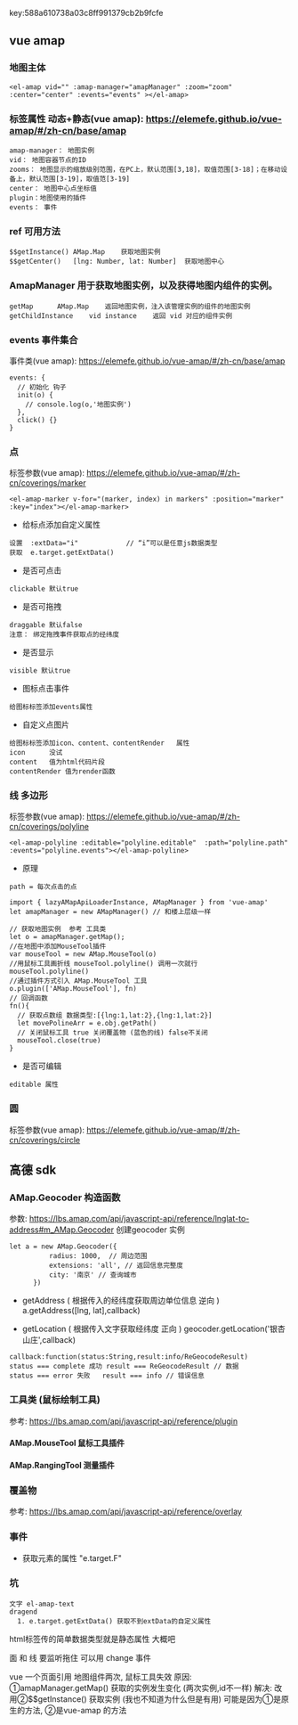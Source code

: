 ﻿key:588a610738a03c8ff991379cb2b9fcfe

## vue amap
### 地图主体
```
<el-amap vid="" :amap-manager="amapManager" :zoom="zoom" :center="center" :events="events" ></el-amap>
```
### 标签属性 动态+静态(vue amap): https://elemefe.github.io/vue-amap/#/zh-cn/base/amap
```
amap-manager： 地图实例
vid： 地图容器节点的ID
zooms： 地图显示的缩放级别范围，在PC上，默认范围[3,18]，取值范围[3-18]；在移动设备上，默认范围[3-19]，取值范[3-19]
center： 地图中心点坐标值
plugin：地图使用的插件
events： 事件
```

### ref 可用方法
```
$$getInstance()	AMap.Map	获取地图实例
$$getCenter()	[lng: Number, lat: Number]	获取地图中心
```

### AmapManager 用于获取地图实例，以及获得地图内组件的实例。
```
getMap		AMap.Map	返回地图实例，注入该管理实例的组件的地图实例
getChildInstance	vid	instance	返回 vid 对应的组件实例
```

### events 事件集合
事件类(vue amap): https://elemefe.github.io/vue-amap/#/zh-cn/base/amap
```
events: {
  // 初始化 钩子
  init(o) {
    // console.log(o,'地图实例')
  },
  click() {}
}
```

### 点
标签参数(vue amap): https://elemefe.github.io/vue-amap/#/zh-cn/coverings/marker
```
<el-amap-marker v-for="(marker, index) in markers" :position="marker" :key="index"></el-amap-marker>
```
- 给标点添加自定义属性
```
设置  :extData="i"            // “i”可以是任意js数据类型
获取  e.target.getExtData()
```
- 是否可点击
```
clickable 默认true
```
- 是否可拖拽
```
draggable 默认false
注意： 绑定拖拽事件获取点的经纬度
```
- 是否显示
```
visible 默认true
```

- 图标点击事件
```
给图标标签添加events属性
```

- 自定义点图片
```
给图标标签添加icon、content、contentRender	属性
icon      没试
content   值为html代码片段
contentRender 值为render函数
```

### 线 多边形
标签参数(vue amap): https://elemefe.github.io/vue-amap/#/zh-cn/coverings/polyline
```
<el-amap-polyline :editable="polyline.editable"  :path="polyline.path" :events="polyline.events"></el-amap-polyline>
```
- 原理
```
path = 每次点击的点

import { lazyAMapApiLoaderInstance, AMapManager } from 'vue-amap'
let amapManager = new AMapManager() // 和楼上层级一样

// 获取地图实例  参考 工具类
let o = amapManager.getMap();
//在地图中添加MouseTool插件
var mouseTool = new AMap.MouseTool(o)
//用鼠标工具画折线 mouseTool.polyline() 调用一次就行
mouseTool.polyline()
//通过插件方式引入 AMap.MouseTool 工具
o.plugin(['AMap.MouseTool'], fn)
// 回调函数
fn(){
  // 获取点数组 数据类型:[{lng:1,lat:2},{lng:1,lat:2}]
  let movePolineArr = e.obj.getPath()
  // 关闭鼠标工具 true 关闭覆盖物 (蓝色的线) false不关闭
  mouseTool.close(true)
}
```
- 是否可编辑
```
editable 属性
```

### 圆
标签参数(vue amap): https://elemefe.github.io/vue-amap/#/zh-cn/coverings/circle


## 高德 sdk
### AMap.Geocoder 构造函数
参数: https://lbs.amap.com/api/javascript-api/reference/lnglat-to-address#m_AMap.Geocoder
创建geocoder 实例
```
let a = new AMap.Geocoder({
          radius: 1000,  // 周边范围
          extensions: 'all', // 返回信息完整度
          city: '南京' // 查询城市
      })
```

- getAddress ( 根据传入的经纬度获取周边单位信息 逆向 )
a.getAddress([lng, lat],callback)

- getLocation ( 根据传入文字获取经纬度 正向 )
geocoder.getLocation('银杏山庄',callback)

```
callback:function(status:String,result:info/ReGeocodeResult)
status === complete 成功 result === ReGeocodeResult // 数据
status === error 失败   result === info // 错误信息
```
### 工具类 (鼠标绘制工具)
参考: https://lbs.amap.com/api/javascript-api/reference/plugin

#### AMap.MouseTool 鼠标工具插件
#### AMap.RangingTool 测量插件

### 覆盖物
参考: https://lbs.amap.com/api/javascript-api/reference/overlay

### 事件
- 获取元素的属性 "e.target.F"

### 坑
```
文字 el-amap-text
dragend 
  1. e.target.getExtData() 获取不到extData的自定义属性

```

html标签传的简单数据类型就是静态属性 大概吧

面 和 线 要监听拖住 可以用 change 事件

vue 一个页面引用 地图组件两次, 鼠标工具失效
原因: ①amapManager.getMap() 获取的实例发生变化 (两次实例,id不一样)
解决: 改用②$$getInstance() 获取实例  (我也不知道为什么但是有用)
可能是因为①是原生的方法, ②是vue-amap 的方法

 


